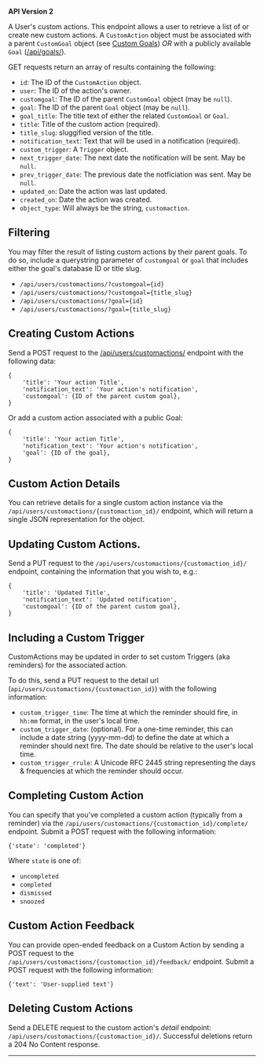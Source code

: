 
**API Version 2**

A User's custom actions. This endpoint allows a user to retrieve a list
of or create new custom actions. A `CustomAction` object must be associated
with a parent `CustomGoal` object (see [Custom Goals](/api/users/customgoals/))
*OR* with a publicly available `Goal` ([/api/goals/](/api/goals/)).

GET requests return an array of results containing the following:

* `id`: The ID of the `CustomAction` object.
* `user`: The ID of the action's owner.
* `customgoal`: The ID of the parent `CustomGoal` object (may be `null`).
* `goal`: The ID of the parent `Goal` object (may be `null`).
* `goal_title`: The title text of either the related `CustomGoal` or `Goal`.
* `title`: Title of the custom action (required).
* `title_slug`: sluggified version of the title.
* `notification_text`: Text that will be used in a notification (required).
* `custom_trigger`: A `Trigger` object.
* `next_trigger_date`: The next date the notification will be sent.
  May be `null`.
* `prev_trigger_date`: The previous date the notficiation was sent.
  May be `null`.
* `updated_on`: Date the action was last updated.
* `created_on`: Date the action was created.
* `object_type`: Will always be the string, `customaction`.

## Filtering

You may filter the result of listing custom actions by their parent goals. To
do so, include a querystring parameter of `customgoal` or `goal` that includes
either the goal's database ID or title slug.

* `/api/users/customactions/?customgoal={id}`
* `/api/users/customactions/?customgoal={title_slug}`
* `/api/users/customactions/?goal={id}`
* `/api/users/customactions/?goal={title_slug}`

## Creating Custom Actions

Send a POST request to the
[/api/users/customactions/](/api/users/customactions/) endpoint with the
following data:

    {
        'title': 'Your action Title',
        'notification_text': 'Your action's notification',
        'customgoal': {ID of the parent custom goal},
    }

Or add a custom action associated with a public Goal:

    {
        'title': 'Your action Title',
        'notification_text': 'Your action's notification',
        'goal': {ID of the goal},
    }

## Custom Action Details

You can retrieve details for a single custom action instance via the
`/api/users/customactions/{customaction_id}/` endpoint, which will return a
single JSON representation for the object.

## Updating Custom Actions.

Send a PUT request to the `/api/users/customactions/{customaction_id}/`
endpoint, containing the information that you wish to, e.g.:

    {
        'title': 'Updated Title',
        'notification_text': 'Updated notification',
        'customgoal': {ID of the parent custom goal},
    }

## Including a Custom Trigger

CustomActions may be updated in order to set custom Triggers (aka
reminders) for the associated action.

To do this, send a PUT request to the detail url
(`api/users/customactions/{customaction_id}`) with the following information:

* `custom_trigger_time`: The time at which the reminder should fire, in
  `hh:mm` format, in the user's local time.
* `custom_trigger_date`: (optional). For a one-time reminder, this can
  include a date string (yyyy-mm-dd) to define the date at which a reminder
  should next fire. The date should be relative to the user's local time.
* `custom_trigger_rrule`: A Unicode RFC 2445 string representing the days &amp;
  frequencies at which the reminder should occur.

## Completing Custom Action

You can specify that you've completed a custom action (typically from a
reminder) via the `/api/users/customactions/{customaction_id}/complete/`
endpoint. Submit a POST request with the following information:

    {'state': 'completed'}

Where `state` is one of:

* `uncompleted`
* `completed`
* `dismissed`
* `snoozed`

## Custom Action Feedback

You can provide open-ended feedback on a Custom Action by sending a POST
request to the `/api/users/customactions/{customaction_id}/feedback/`
endpoint. Submit a POST request with the following information:

    {'text': 'User-supplied text'}


## Deleting Custom Actions

Send a DELETE request to the custom action's _detail_ endpoint:
`/api/users/customactions/{customaction_id}/`. Successful deletions return a
204 No Content response.

----

